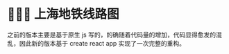 # :train2::train2::train2: 上海地铁线路图

之前的版本主要是基于原生 js 写的，的确随着代码量的增加，代码显得愈发的混乱，因此新的版本基于 create react app 实现了一次完整的重构。
